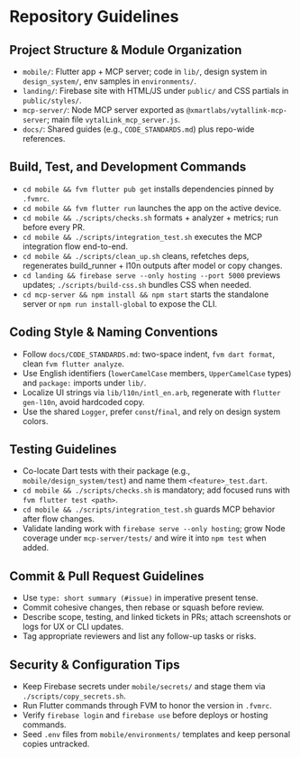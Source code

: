 # Repository Guidelines

## Project Structure & Module Organization
- `mobile/`: Flutter app + MCP server; code in `lib/`, design system in `design_system/`, env samples in `environments/`.
- `landing/`: Firebase site with HTML/JS under `public/` and CSS partials in `public/styles/`.
- `mcp-server/`: Node MCP server exported as `@xmartlabs/vytallink-mcp-server`; main file `vytalLink_mcp_server.js`.
- `docs/`: Shared guides (e.g., `CODE_STANDARDS.md`) plus repo-wide references.

## Build, Test, and Development Commands
- `cd mobile && fvm flutter pub get` installs dependencies pinned by `.fvmrc`.
- `cd mobile && fvm flutter run` launches the app on the active device.
- `cd mobile && ./scripts/checks.sh` formats + analyzer + metrics; run before every PR.
- `cd mobile && ./scripts/integration_test.sh` executes the MCP integration flow end-to-end.
- `cd mobile && ./scripts/clean_up.sh` cleans, refetches deps, regenerates build_runner + l10n outputs after model or copy changes.
- `cd landing && firebase serve --only hosting --port 5000` previews updates; `./scripts/build-css.sh` bundles CSS when needed.
- `cd mcp-server && npm install && npm start` starts the standalone server or `npm run install-global` to expose the CLI.

## Coding Style & Naming Conventions
- Follow `docs/CODE_STANDARDS.md`: two-space indent, `fvm dart format`, clean `fvm flutter analyze`.
- Use English identifiers (`lowerCamelCase` members, `UpperCamelCase` types) and `package:` imports under `lib/`.
- Localize UI strings via `lib/l10n/intl_en.arb`, regenerate with `flutter gen-l10n`, avoid hardcoded copy.
- Use the shared `Logger`, prefer `const`/`final`, and rely on design system colors.

## Testing Guidelines
- Co-locate Dart tests with their package (e.g., `mobile/design_system/test`) and name them `<feature>_test.dart`.
- `cd mobile && ./scripts/checks.sh` is mandatory; add focused runs with `fvm flutter test <path>`.
- `cd mobile && ./scripts/integration_test.sh` guards MCP behavior after flow changes.
- Validate landing work with `firebase serve --only hosting`; grow Node coverage under `mcp-server/tests/` and wire it into `npm test` when added.

## Commit & Pull Request Guidelines
- Use `type: short summary (#issue)` in imperative present tense.
- Commit cohesive changes, then rebase or squash before review.
- Describe scope, testing, and linked tickets in PRs; attach screenshots or logs for UX or CLI updates.
- Tag appropriate reviewers and list any follow-up tasks or risks.

## Security & Configuration Tips
- Keep Firebase secrets under `mobile/secrets/` and stage them via `./scripts/copy_secrets.sh`.
- Run Flutter commands through FVM to honor the version in `.fvmrc`.
- Verify `firebase login` and `firebase use` before deploys or hosting commands.
- Seed `.env` files from `mobile/environments/` templates and keep personal copies untracked.
